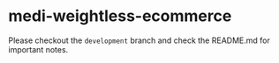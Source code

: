 # medi-weightless-ecommerce
 
 
 Please checkout the ```development``` branch and check the README.md for important notes. 
